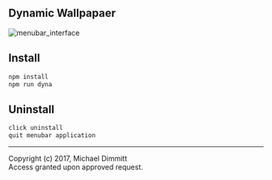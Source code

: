 
## Dynamic Wallpapaer
![menubar_interface](https://user-images.githubusercontent.com/11463275/29501256-41e46114-85f5-11e7-9876-108172bef118.png)


## Install
```bash
npm install
npm run dyna
```

## Uninstall
```bash
click uninstall
quit menubar application
```
<hr/>
Copyright (c) 2017, Michael Dimmitt
<br>Access granted upon approved request. 
